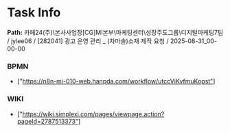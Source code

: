 # Task Info

**Path:** 카페24(주)\본사사업장\[CG]MI본부\마케팅센터\성장주도그룹\디지털마케팅7팀 / jylee06 / [282041] 광고 운영 관리 _ (차마솔)소재 제작 요청 / 2025-08-31_00-00-00

### BPMN
- ["https://n8n-mi-010-web.hanpda.com/workflow/utccViKvfmuKopst"]

### WIKI
- ["https://wiki.simplexi.com/pages/viewpage.action?pageId=2787513373"]

